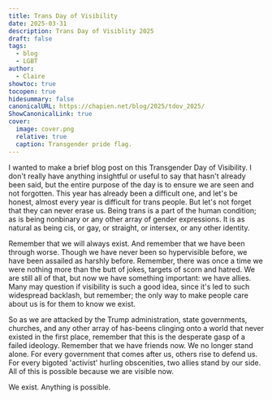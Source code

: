 ```yaml
---
title: Trans Day of Visibility
date: 2025-03-31
description: Trans Day of Visiblity 2025
draft: false
tags:
  - blog
  - LGBT
author:
  - Claire
showtoc: true
tocopen: true
hidesummary: false
canonicalURL: https://chapien.net/blog/2025/tdov_2025/
ShowCanonicalLink: true
cover:
  image: cover.png
  relative: true
  caption: Transgender pride flag.
---
```

I wanted to make a brief blog post on this Transgender Day of Visibility. I don't really have anything insightful or useful to say that hasn't already been said, but the entire purpose of the day is to ensure we are seen and not forgotten. This year has already been a difficult one, and let's be honest, almost every year is difficult for trans people. But let's not forget that they can never erase us. Being trans is a part of the human condition; as is being nonbinary or any other array of gender expressions. It is as natural as being cis, or gay, or straight, or intersex, or any other identity. 

Remember that we will always exist. And remember that we have been through worse. Though we have never been so hypervisible before, we have been assailed as harshly before. Remember, there was once a time we were nothing more than the butt of jokes, targets of scorn and hatred. We are still all of that, but now we have something important: we have allies. Many may question if visibility is such a good idea, since it's led to such widespread backlash, but remember; the only way to make people care about us is for them to know we exist.

So as we are attacked by the Trump administration, state governments, churches, and any other array of has-beens clinging onto a world that never existed in the first place, remember that this is the desperate gasp of a failed ideology. Remember that we have friends now. We no longer stand alone. For every government that comes after us, others rise to defend us. For every bigoted 'activist' hurling obscenities, two allies stand by our side. All of this is possible because we are visible now.

We exist. Anything is possible. 
